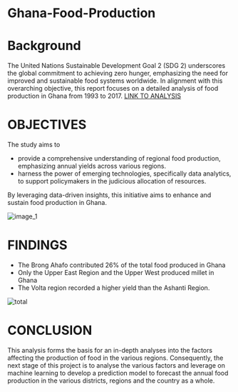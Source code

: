 # Ghana-Food-Production
# Background
The United Nations Sustainable Development Goal 2 (SDG 2) underscores the global commitment to achieving zero hunger, emphasizing the need for improved and sustainable food systems worldwide. In alignment with this overarching objective, this report focuses on a detailed analysis of food production in Ghana from 1993 to 2017. 
[LINK TO ANALYSIS](https://app.powerbi.com/groups/me/reports/1823287b-84f9-4c5b-b4dd-aeadcc406a41/ReportSection?experience=power-bi)

# OBJECTIVES
The study aims to
* provide a comprehensive understanding of regional food production, emphasizing annual yields across various regions.
* harness the power of emerging technologies, specifically data analytics, to support policymakers in the judicious allocation of resources.

By leveraging data-driven insights, this initiative aims to enhance and sustain food production in Ghana.


![image_1](https://github.com/Suleman-Zack/Ghana-Food-Production/assets/63692930/c03a3ad8-5463-4746-82a3-306516d7f770) 





# FINDINGS
* The Brong Ahafo contributed 26% of the total food produced in Ghana
* Only the Upper East Region and the Upper West produced millet in Ghana
* The Volta region recorded a higher yield than the Ashanti Region.
  
![total](https://github.com/Suleman-Zack/Ghana-Food-Production/assets/63692930/226433b2-d619-4d78-8f4e-04e166aa1ab7)

# CONCLUSION
This analysis forms the basis for an in-depth analyses into the factors affecting the production of food in the various regions. Consequently, the next stage of this project is to analyse the various factors and leverage on machine learning to develop a prediction model to forecast the annual food production in the various districts, regions and the country as a whole.



